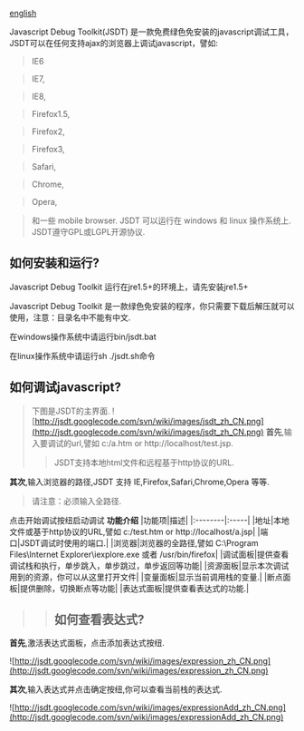 [english](help.md)

Javascript Debug Toolkit(JSDT) 是一款免费绿色免安装的javascript调试工具，JSDT可以在任何支持ajax的浏览器上调试javascript，譬如:
> IE6

> IE7,

> IE8,

> Firefox1.5,

> Firefox2,

> Firefox3,

> Safari,

> Chrome,

> Opera,

> 和一些 mobile browser.
JSDT 可以运行在 windows 和 linux 操作系统上.
JSDT遵守GPL或LGPL开源协议.
## 如何安装和运行? ##
Javascript Debug Toolkit 运行在jre1.5+的环境上，请先安装jre1.5+

Javascript Debug Toolkit 是一款绿色免安装的程序，你只需要下载后解压就可以使用，注意：目录名中不能有中文.


在windows操作系统中请运行bin/jsdt.bat


在linux操作系统中请运行sh ./jsdt.sh命令

## 如何调试javascript? ##
> 下图是JSDT的主界面.
![http://jsdt.googlecode.com/svn/wiki/images/jsdt_zh_CN.png](http://jsdt.googlecode.com/svn/wiki/images/jsdt_zh_CN.png)
**首先**,输入要调试的url,譬如 c:/a.htm or http://localhost/test.jsp.
> > JSDT支持本地html文件和远程基于http协议的URL.


**其次**,输入浏览器的路径,JSDT 支持 IE,Firefox,Safari,Chrome,Opera 等等.

> 请注意：必须输入全路径.


点击开始调试按纽启动调试
**功能介绍**
|功能项|描述|
|:--------|:-----|
|地址|本地文件或基于http协议的URL,譬如 c:/test.htm or http://localhost/a.jsp|
|端口|JSDT调试时使用的端口.|
|浏览器|浏览器的全路径,譬如 C:\Program Files\Internet Explorer\iexplore.exe 或者 /usr/bin/firefox|
|调试面板|提供查看调试栈和执行，单步跳入，单步跳过，单步返回等功能|
|资源面板|显示本次调试用到的资源，你可以从这里打开文件|
|变量面板|显示当前调用栈的变量.|
|断点面板|提供删除，切换断点等功能|
|表达式面板|提供查看表达式的功能.|
> 
> > ## 如何查看表达式? ##

**首先**,激活表达式面板，点击添加表达式按纽.

![http://jsdt.googlecode.com/svn/wiki/images/expression_zh_CN.png](http://jsdt.googlecode.com/svn/wiki/images/expression_zh_CN.png)

**其次**,输入表达式并点击确定按纽,你可以查看当前栈的表达式.

![http://jsdt.googlecode.com/svn/wiki/images/expressionAdd_zh_CN.png](http://jsdt.googlecode.com/svn/wiki/images/expressionAdd_zh_CN.png)

